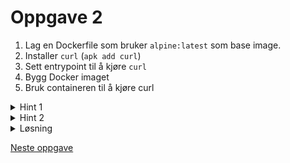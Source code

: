 # Oppgave 2

1. Lag en Dockerfile som bruker `alpine:latest` som base image.
1. Installer `curl` (`apk add curl`)
1. Sett entrypoint til å kjøre `curl`
1. Bygg Docker imaget
1. Bruk containeren til å kjøre curl

<details>
<summary>Hint 1</summary>

```
❯ docker build -t curler .
```
</details>

<details>
<summary>Hint 2</summary>

```
❯ docker run curler example.com
```
</details>

<details>
<summary>Løsning</summary>

```
FROM alpine:latest
RUN apk add curl
ENTRYPOINT ["curl"]

docker build -t curler .
docker run curler example.com
```
</details>


[Neste oppgave](/oppgave-3/README.md)
